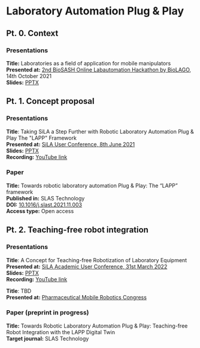 # Laboratory Automation Plug & Play

## Pt. 0. Context

### Presentations

**Title:** Laboratories as a field of application for mobile manipulators  
**Presented at:** [2nd BioSASH Online Labautomation Hackathon by BioLAGO](https://www.biolago.org/de/news/details/erfolgreiche-mitteleinwerbung-dank-spitzenforschung.html), 14th October 2021  
**Slides:** [PPTX](https://github.com/wlfdm/LAPP/blob/main/slides/BioSASH_2.pptx)

## Pt. 1. Concept proposal

### Presentations

**Title**: Taking SiLA a Step Further with Robotic Laboratory Automation Plug & Play The "LAPP" Framework  
**Presented at:** [SiLA User Conference, 8th June 2021](https://sila-standard.com/sila-user-conference-june-8th-agenda-ready-register-today-for-the-free-event/)  
**Slides:** [PPTX](https://github.com/wlfdm/LAPP/blob/main/slides/SiLA_User_Conf_.pptx)  
**Recording:** [YouTube link](https://youtu.be/Jft289tk2gA)

### Paper

**Title:** Towards robotic laboratory automation Plug & Play: The “LAPP” framework  
**Published in:** SLAS Technology  
**DOI:** [10.1016/j.slast.2021.11.003](https://doi.org/10.1016/j.slast.2021.11.003)  
**Access type:** Open access

## Pt. 2. Teaching-free robot integration

### Presentations

**Title**: A Concept for Teaching-free Robotization of Laboratory Equipment  
**Presented at:** [SiLA Academic User Conference, 31st March 2022](https://sila-standard.com/second-sila-academic-user-confrence-31st-march-1600-1730-cet/)  
**Slides:** [PPTX](https://github.com/wlfdm/LAPP/blob/main/slides/SiLA_Academic_User_Conf_2.pptx)  
**Recording:** [YouTube link](https://youtu.be/-XdhACJ3nrk?t=993)

**Title**: TBD  
**Presented at:** [Pharmaceutical Mobile Robotics Congress](https://www.oxfordglobal.co.uk/pharmaceutical-mobile-robotics/)

### Paper (preprint in progress)

**Title:** Towards Robotic Laboratory Automation Plug & Play: Teaching-free Robot Integration with the LAPP Digital Twin  
**Target journal:** SLAS Technology


